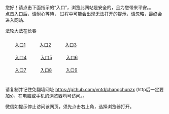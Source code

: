 您好！请点击下面指示的“入口”，浏览此网站是安全的，且为您带来平安。。 <br/>
点击入口后，请耐心等待， 过程中可能会出现无法打开的提示，请忽略，最终会进入网站. </br>

法轮大法在长春<br/>
<div style="padding:10px"><a style="margin:20px" target="_blank" href="https://d25vgerko8uqk7.cloudfront.net/2Qpsp?eknupwr" id="ccLink1" rel="nofollow">入口1</a> <a target="_blank" style="margin:20px" href="https://d2k0qlp2kehiw4.cloudfront.net/2Qpsp?lsfnvqgm" id="ccLink2" rel="nofollow">入口2</a> <a style="margin:20px" target="_blank" href="https://d6o33oi1kh1li.cloudfront.net/2Qpsp?hvtvl" id="ccLink3" rel="nofollow">入口3</a></div>

<div style="padding:10px" ><a style="margin:20px" target="_blank" href="https://d25vgerko8uqk7.cloudfront.net/2Qpsp?eknupwr" id="ccLink4" rel="nofollow">入口4</a> <a style="margin:20px" href="https://d2k0qlp2kehiw4.cloudfront.net/2Qpsp?lsfnvqgm" target="_blank" id="ccLink5" rel="nofollow">入口5</a> <a style="margin:20px" href="https://d6o33oi1kh1li.cloudfront.net/2Qpsp?hvtvl" target="_blank" id="ccLink6" rel="nofollow">入口6</a></div>

<div style="padding:10px"><a style="margin:20px" target="_blank" href="https://d25vgerko8uqk7.cloudfront.net/2Qpsp?eknupwr" id="ccLink7" rel="nofollow">入口7</a> <a style="margin:20px" href="https://d2k0qlp2kehiw4.cloudfront.net/2Qpsp?lsfnvqgm" target="_blank" id="ccLink8" rel="nofollow">入口8</a> <a style="margin:20px" target="_blank" href="https://d6o33oi1kh1li.cloudfront.net/2Qpsp?hvtvl" id="ccLink9" rel="nofollow">入口9</a></div>

<br/>



请复制并记住免翻墙网址 https://github.com/yntd/changchunzx (http后一定要加s)，在电脑或手机的浏览器均可访问。。<br/>

微信如提示停止访问该网页，须先点击右上角，选择浏览器打开。
